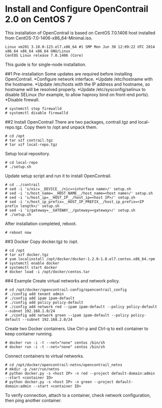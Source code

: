 # Install and Configure OpenContrail 2.0 on CentOS 7

This installation of OpenContrail is based on CentOS 7.0.1406 host installed from CentOS-7.0-1406-x86_64-Minimal.iso.
```
Linux vm201 3.10.0-123.el7.x86_64 #1 SMP Mon Jun 30 12:09:22 UTC 2014 x86_64 x86_64 x86_64 GNU/Linux
CentOS Linux release 7.0.1406 (Core) 
```
This guide is for single-node installation.

##1 Pre-installation
Some updates are required before installing OpenContrail.
*Configure network interface.
*Update /etc/hostname with the hostname.
*Update /etc/hosts with the IP address and hostname, so hostname will be resolved properly.
*Update /etc/sysconfig/selinux to disable SELinux (for example, to allow haproxy bind on front-end ports).
*Disable firewall.
```
# systemctl stop firewalld
# systemctl disable firewalld
```

##2 Install OpenContrail
There are two packages, contrail.tgz and local-repo.tgz. Copy them to /opt and unpack them.
```
# cd /opt
# tar xzf contrail.tgz
# tar xzf local-repo.tgz
```
Setup local repository.
```
# cd local-repo
# ./setup.sh
```
Update setup script and run it to install OpenContrail.
```
# cd ../contrail
# sed -i 's/nic=__DEVICE__/nic=<interface name>/' setup.sh
# sed -i 's/host_name=__HOST_NAME__/host_name=<host name>/' setup.sh
# sed -i 's/host_ip=__HOST_IP__/host_ip=<host IP>/' setup.sh
# sed -i 's/host_ip_prefix=__HOST_IP_PREFIX__/host_ip_prefix=<IP prefix length>/' setup.sh
# sed -i 's/gateway=__GATEWAY__/gateway=<gateway>/' setup.sh
# ./setup.sh
```
After installation completed, reboot.
```
# reboot now
```

##3 Docker
Copy docker.tgz to /opt.
```
# cd /opt
# tar xzf docker.tgz
# yum localinstall /opt/docker/docker-1.2.0-1.8.el7.centos.x86_64.rpm
# systemctl enable docker
# systemctl start docker
# docker load -i /opt/docker/centos.tar
```

##4 Example
Create virtual networks and network policy.
```
# cd /opt/docker/opencontrail-config/opencontrail_config
# ./config add tenant admin
# ./config add ipam ipam-default
# ./config add policy policy-default
# ./config add network red --ipam ipam-default --policy policy-default --subnet 192.168.1.0/24
# ./config add network green --ipam ipam-default --policy policy-default --subnet 192.168.2.0/24
```
Create two Docker containers. Use Ctrl-p and Ctrl-q to exit container to keep container running.
```
# docker run -i -t --net="none" centos /bin/sh
# docker run -i -t --net="none" centos /bin/sh
```
Connect containers to virtual networks.
```
# cd /opt/docker/opencontrail-netns/opencontrail_netns
# mkdir -p /var/run/netns
# python docker.py -s <host IP> -n red --project default-domain:admin --start <container ID>
# python docker.py -s <host IP> -n green --project default-domain:admin --start <container ID>
```
To verify connection, attach to a container, check network configuration, then ping another container.


